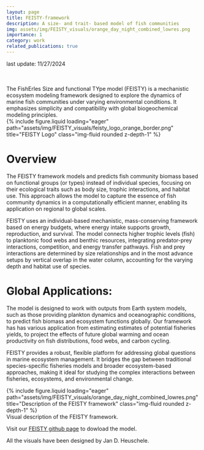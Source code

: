 ```yaml
---
layout: page
title: FEISTY-framework
description: A size- and trait- based model of fish communities
img: assets/img/FEISTY_visuals/orange_day_night_combined_lowres.png
importance: 1
category: work
related_publications: true
---
```

last update: 11/27/2024

<div class="row">
    <div class="col-sm-11 mt-3 mt-md-0">
        <br />
        <br />
        The FishErIes Size and functional TYpe model (FEISTY) is a mechanistic ecosystem modeling framework designed to explore the dynamics of marine fish communities under varying environmental conditions. It emphasizes simplicity and compatibility with global biogeochemical modeling principles. 
    </div>
    <div class="col-sm-1 mt-3 mt-md-0">
        {% include figure.liquid loading="eager" path="assets/img/FEISTY_visuals/feisty_logo_orange_border.png" title="FEISTY Logo" class="img-fluid rounded z-depth-1" %}
    </div>
</div>

# Overview

The FEISTY framework models and predicts fish community biomass based on functional groups (or types) instead of individual species, focusing on their ecological traits such as body size, trophic interactions, and habitat use. This approach allows the model to capture the essence of fish community dynamics in a computationally efficient manner, enabling its application on regional to global scales.

FEISTY uses an individual-based mechanistic, mass-conserving framework based on energy budgets, where energy intake supports growth, reproduction, and survival.
The model connects higher trophic levels (fish) to planktonic food webs and benthic resources, integrating predator-prey interactions, competition, and energy transfer pathways.
Fish and prey interactions are determined by size relationships and in the most advance setups by vertical overlap in the water column, accounting for the varying depth and habitat use of species.

# Global Applications:
The model is designed to work with outputs from Earth system models, such as those providing plankton dynamics and oceanographic conditions, to predict fish biomass and ecosystem functions globally.
Our framework has has various application from estimating estimates of potential fisheries yields, to project the effects of future global warming and ocean productivity on fish distributions, food webs, and carbon cycling.


FEISTY provides a robust, flexible platform for addressing global questions in marine ecosystem management. It bridges the gap between traditional species-specific fisheries models and broader ecosystem-based approaches, making it ideal for studying the complex interactions between fisheries, ecosystems, and environmental change.

<div class="row">
    <div class="col-sm mt-3 mt-md-0">
        {% include figure.liquid loading="eager" path="assets/img/FEISTY_visuals/orange_day_night_combined_lowres.png" title="Description of the FEISTY framework" class="img-fluid rounded z-depth-1" %}
    </div>
</div>
<div class="caption">
    Visual description of the FEISTY framework. 
</div>


Visit our <a href="https://github.com/Kenhasteandersen/FEISTY">FEISTY github page</a> to dowload the model.

All the visuals have been designed by Jan D. Heuschele. 
